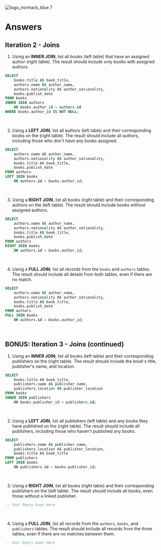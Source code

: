 ![logo_ironhack_blue 7](https://user-images.githubusercontent.com/23629340/40541063-a07a0a8a-601a-11e8-91b5-2f13e4e6b441.png)

# Answers

## Iteration 2 - Joins

1. Using an **INNER JOIN**, list all books (left table) that have an assigned author (right table). The result should include only books with assigned authors.

```sql
SELECT
    books.title AS book_title,
    authors.name AS author_name,
    authors.nationality AS author_nationality,
    books.publish_date
FROM books
INNER JOIN authors
    ON books.author_id = authors.id
WHERE books.author_id IS NOT NULL;
```

<br>

2. Using a **LEFT JOIN**, list all authors (left table) and their corresponding books on the (right table). The result should include all authors, including those who don't have any books assigned.

```sql
SELECT
    authors.name AS author_name,
    authors.nationality AS author_nationality,
    books.title AS book_title,
    books.publish_date
FROM authors
LEFT JOIN books
    ON authors.id = books.author_id;
```

<br>

3. Using a **RIGHT JOIN**, list all books (right table) and their corresponding authors on the (left table). The result should include books without assigned authors.

```sql
SELECT
    authors.name AS author_name,
    authors.nationality AS author_nationality,
    books.title AS book_title,
    books.publish_date
FROM authors
RIGHT JOIN books
    ON authors.id = books.author_id;
```

<br>

4. Using a **FULL JOIN**, list all records from the `books` and `authors` tables. The result should include all details from both tables, even if there are no match.

```sql
SELECT
    authors.name AS author_name,
    authors.nationality AS author_nationality,
    books.title AS book_title,
    books.publish_date
FROM authors
FULL JOIN books
    ON authors.id = books.author_id;
```

<br>

## BONUS: Iteration 3 - Joins (continued)

1. Using an **INNER JOIN**, list all books (left table) and their corresponding publishers on the (right table). The result should include the book's title, publisher's name, and location.

```sql
SELECT
    books.title AS book_title,
    publishers.name AS publisher_name,
    publishers.location AS publisher_location
FROM books
INNER JOIN publishers
    ON books.publisher_id = publishers.id;
```

<br>

2. Using a **LEFT JOIN**, list all publishers (left table) and any books they have published on the (right table). The result should include all publishers, including those who haven't published any books.

```sql
SELECT
    publishers.name AS publisher_name,
    publishers.location AS publisher_location,
    books.title AS book_title
FROM publishers
LEFT JOIN books
    ON publishers.id = books.publisher_id;
```

<br>

3. Using a **RIGHT JOIN**, list all books (right table) and their corresponding publishers on the (left table). The result should include all books, even those without a linked publisher.

```sql
-- Your Query Goes Here
```

<br>

4. Using a **FULL JOIN**, list all records from the `authors`, `books`, and `publishers` tables. The result should include all records from the three tables, even if there are no matches between them.

```sql
-- Your Query Goes Here
```

<br>
